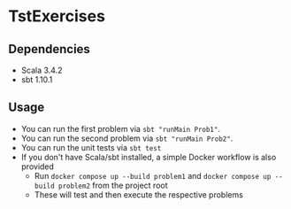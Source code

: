 # TstExercises

## Dependencies
- Scala 3.4.2
- sbt 1.10.1

## Usage
- You can run the first problem via `sbt "runMain Prob1"`.
- You can run the second problem via `sbt "runMain Prob2"`.
- You can run the unit tests via `sbt test`
- If you don't have Scala/sbt installed, a simple Docker workflow is also provided
    - Run `docker compose up --build problem1` and `docker compose up --build problem2` from the project root
    - These will test and then execute the respective problems
